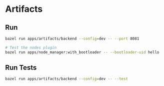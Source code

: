 # Artifacts

## Run

```bash
bazel run apps/artifacts/backend --config=dev -- --port 8081

# Test the nodes plugin
bazel run apps/node_manager:with_bootloader -- --bootloader-uid hello
```

## Run Tests

```bash
bazel run apps/artifacts/backend --config=dev -- --test
```
